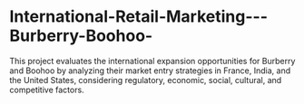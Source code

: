 # International-Retail-Marketing---Burberry-Boohoo-
This project evaluates the international expansion opportunities for Burberry and Boohoo by analyzing their market entry strategies in France, India, and the United States, considering regulatory, economic, social, cultural, and competitive factors.
